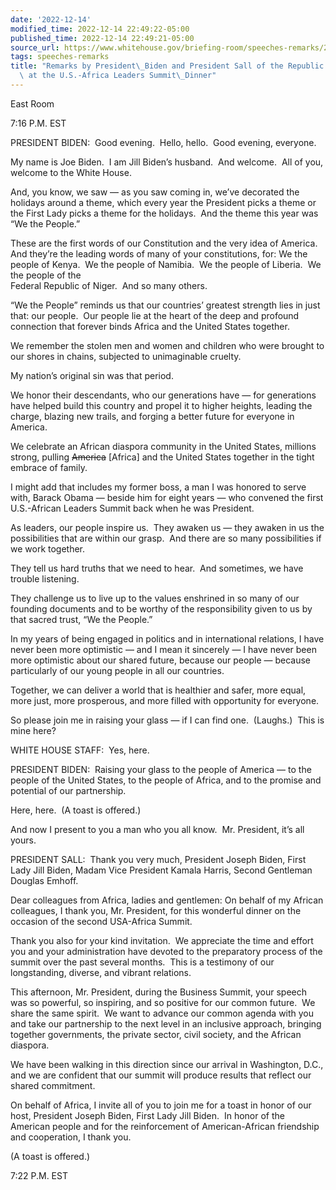 ```yaml
---
date: '2022-12-14'
modified_time: 2022-12-14 22:49:22-05:00
published_time: 2022-12-14 22:49:21-05:00
source_url: https://www.whitehouse.gov/briefing-room/speeches-remarks/2022/12/14/remarks-by-president-biden-and-president-sall-of-the-republic-of-senegal-at-the-u-s-africa-leaders-summit-dinner/
tags: speeches-remarks
title: "Remarks by President\_Biden and President Sall of the Republic of Senegal\
  \ at the U.S.-Africa Leaders Summit\_Dinner"
---
```

 
East Room

7:16 P.M. EST  
  
PRESIDENT BIDEN:  Good evening.  Hello, hello.  Good evening,
everyone.   
  
My name is Joe Biden.  I am Jill Biden’s husband.  And welcome.  All of
you, welcome to the White House.  
  
And, you know, we saw — as you saw coming in, we’ve decorated the
holidays around a theme, which every year the President picks a theme or
the First Lady picks a theme for the holidays.  And the theme this year
was “We the People.”  
  
These are the first words of our Constitution and the very idea of
America.  And they’re the leading words of many of your constitutions,
for: We the people of Kenya.  We the people of Namibia.  We the people
of Liberia.  We the people of the  
Federal Republic of Niger.  And so many others.  
  
“We the People” reminds us that our countries’ greatest strength lies in
just that: our people.  Our people lie at the heart of the deep and
profound connection that forever binds Africa and the United States
together.  
  
We remember the stolen men and women and children who were brought to
our shores in chains, subjected to unimaginable cruelty.  
  
My nation’s original sin was that period.   
  
We honor their descendants, who our generations have — for generations
have helped build this country and propel it to higher heights, leading
the charge, blazing new trails, and forging a better future for everyone
in America.  
  
We celebrate an African diaspora community in the United States,
millions strong, pulling <s>America</s> \[Africa\] and the United States
together in the tight embrace of family.  
  
I might add that includes my former boss, a man I was honored to serve
with, Barack Obama — beside him for eight years — who convened the first
U.S.-African Leaders Summit back when he was President.  
  
As leaders, our people inspire us.  They awaken us — they awaken in us
the possibilities that are within our grasp.  And there are so many
possibilities if we work together.    
  
They tell us hard truths that we need to hear.  And sometimes, we have
trouble listening.  
  
They challenge us to live up to the values enshrined in so many of our
founding documents and to be worthy of the responsibility given to us by
that sacred trust, “We the People.”  
  
In my years of being engaged in politics and in international relations,
I have never been more optimistic — and I mean it sincerely — I have
never been more optimistic about our shared future, because our people —
because particularly of our young people in all our countries.  
  
Together, we can deliver a world that is healthier and safer, more
equal, more just, more prosperous, and more filled with opportunity for
everyone.  
  
So please join me in raising your glass — if I can find one.  (Laughs.) 
This is mine here?   
  
WHITE HOUSE STAFF:  Yes, here.   
  
PRESIDENT BIDEN:  Raising your glass to the people of America — to the
people of the United States, to the people of Africa, and to the promise
and potential of our partnership.  
  
Here, here.  (A toast is offered.)  
  
And now I present to you a man who you all know.  Mr. President, it’s
all yours.  
  
PRESIDENT SALL:  Thank you very much, President Joseph Biden, First Lady
Jill Biden, Madam Vice President Kamala Harris, Second Gentleman Douglas
Emhoff.   
  
Dear colleagues from Africa, ladies and gentlemen: On behalf of my
African colleagues, I thank you, Mr. President, for this wonderful
dinner on the occasion of the second USA-Africa Summit.   
  
Thank you also for your kind invitation.  We appreciate the time and
effort you and your administration have devoted to the preparatory
process of the summit over the past several months.  This is a testimony
of our longstanding, diverse, and vibrant relations.   
  
This afternoon, Mr. President, during the Business Summit, your speech
was so powerful, so inspiring, and so positive for our common future. 
We share the same spirit.  We want to advance our common agenda with you
and take our partnership to the next level in an inclusive approach,
bringing together governments, the private sector, civil society, and
the African diaspora.   
  
We have been walking in this direction since our arrival in Washington,
D.C., and we are confident that our summit will produce results that
reflect our shared commitment.   
  
On behalf of Africa, I invite all of you to join me for a toast in honor
of our host, President Joseph Biden, First Lady Jill Biden.  In honor of
the American people and for the reinforcement of American-African
friendship and cooperation, I thank you.   
  
(A toast is offered.)  
  
7:22 P.M. EST  
